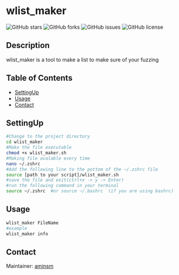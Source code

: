 # wlist_maker

![GitHub stars](https://img.shields.io/github/stars/amins-m/Hunt)
![GitHub forks](https://img.shields.io/github/forks/amins-m/Hunt)
![GitHub issues](https://img.shields.io/github/issues/amins-m/Hunt)
![GitHub license](https://img.shields.io/github/license/amins-m/Hunt)

## Description
wlist_maker is a tool to make a list to make sure of your fuzzing

## Table of Contents
- [SettingUp](#SettingUp)
- [Usage](#usage)
- [Contact](#contact)

## SettingUp
```sh
#Change to the project directory
cd wlist_maker
#Make the file executable 
chmod +x wlist_maker.sh
#Making file avalable every time
nano ~/.zshrc
#Add the following line to the pottom of the ~/.zshrc file 
source [path to your script]/wlist_maker.sh
#save the file and exit(ctrl+x -> y -> Enter)
#run the following command in your terminal
source ~/.zshrc  #or source ~/.bashrc  (if you are using bashrc)
```

## Usage
```sh
wlist_maker FileName 
#example 
wlist_maker info
```

## Contact
Maintainer: [aminsm](https://github.com/amins-m)  


